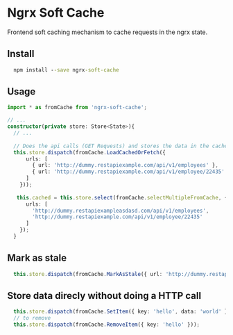 # Ngrx Soft Cache 

Frontend soft caching mechanism to cache requests in the ngrx state.

## Install
```cmd
  npm install --save ngrx-soft-cache
```

## Usage
```ts
import * as fromCache from 'ngrx-soft-cache';

// ...
constructor(private store: Store<State>){
  // ...
  
  // Does the api calls (GET Requests) and stores the data in the cache.
  this.store.dispatch(fromCache.LoadCachedOrFetch({
      urls: [
        { url: 'http://dummy.restapiexample.com/api/v1/employees' },
        { url: 'http://dummy.restapiexample.com/api/v1/employee/22435' },
      ]
    }));
   
   this.cached = this.store.select(fromCache.selectMultipleFromCache, {
      urls: [
        'http://dummy.restapiexampleasdasd.com/api/v1/employees',
        'http://dummy.restapiexample.com/api/v1/employee/22435'
      ]
    });
  }
```

## Mark as stale
```ts
  this.store.dispatch(fromCache.MarkAsStale({ url: 'http://dummy.restapiexample.com/api/v1/employees' });
```

## Store data direcly without doing a HTTP call
```ts
  this.store.dispatch(fromCache.SetItem({ key: 'hello', data: 'world' });
  // to remove
  this.store.dispatch(fromCache.RemoveItem({ key: 'hello' }));
 ```
